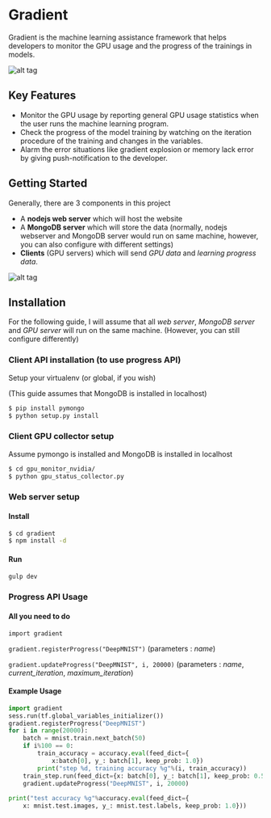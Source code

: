 # Gradient
Gradient is the machine learning assistance framework that helps developers to monitor the GPU usage and the progress of the trainings in models.

![alt tag](https://cloud.githubusercontent.com/assets/14136146/21643493/ec884d5c-d2cb-11e6-9ca7-1f0ecf254413.png)

## Key Features
* Monitor the GPU usage by reporting general GPU usage statistics when the user runs the machine learning program.
* Check the progress of the model training by watching on the iteration procedure of the training and changes in the variables.
* Alarm the error situations like gradient explosion or memory lack error  by giving push-notification to the developer.

## Getting Started
Generally, there are 3 components in this project

* A **nodejs web server** which will host the website
* A **MongoDB server** which will store the data 
(normally, nodejs webserver and MongoDB server would run on same machine, however, you can also configure with different settings)
*  **Clients**  (GPU servers) which will send *GPU data* and *learning progress data*.

![alt tag](https://cloud.githubusercontent.com/assets/14136146/21644254/f81228a6-d2cf-11e6-803d-cc17611366a2.png)

## Installation
For the following guide, I will assume that all *web server*, *MongoDB server* and *GPU server* will run on the same machine. (However, you can still configure differently)

### Client API installation (to use progress API)
Setup your virtualenv (or global, if you wish)

(This guide assumes that MongoDB is installed in localhost)
```sh
$ pip install pymongo
$ python setup.py install
```


### Client GPU collector setup
Assume pymongo is installed and MongoDB is installed in localhost
```sh
$ cd gpu_monitor_nvidia/
$ python gpu_status_collector.py
```


### Web server setup
#### Install
```sh
$ cd gradient
$ npm install -d
```
#### Run
```sh
gulp dev
```




### Progress API Usage
#### All you need to do
`import gradient`

`gradient.registerProgress("DeepMNIST")` (parameters : *name*)

`gradient.updateProgress("DeepMNIST", i, 20000)` (parameters : *name*, *current_iteration*, *maximum_iteration*)
#### Example Usage
```python
import gradient
sess.run(tf.global_variables_initializer())
gradient.registerProgress("DeepMNIST")
for i in range(20000):
    batch = mnist.train.next_batch(50)
    if i%100 == 0:
        train_accuracy = accuracy.eval(feed_dict={
            x:batch[0], y_: batch[1], keep_prob: 1.0})
        print("step %d, training accuracy %g"%(i, train_accuracy))
    train_step.run(feed_dict={x: batch[0], y_: batch[1], keep_prob: 0.5})
    gradient.updateProgress("DeepMNIST", i, 20000)
   
print("test accuracy %g"%accuracy.eval(feed_dict={
    x: mnist.test.images, y_: mnist.test.labels, keep_prob: 1.0}))
```
